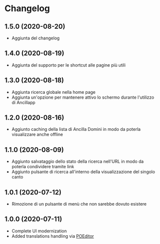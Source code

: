 # Changelog

## 1.5.0 (2020-08-20)
- Aggiunta del changelog

## 1.4.0 (2020-08-19)
- Aggiunta del supporto per le shortcut alle pagine più utili

## 1.3.0 (2020-08-18)
- Aggiunta ricerca globale nella home page
- Aggiunta un'opzione per mantenere attivo lo schermo durante l'utilizzo di Ancillapp

## 1.2.0 (2020-08-16)
- Aggiunto caching della lista di Ancilla Domini in modo da poterla visualizzare anche offline

## 1.1.0 (2020-08-09)
- Aggiunto salvataggio dello stato della ricerca nell'URL in modo da poterla condividere tramite link
- Aggiunto pulsante di ricerca all'interno della visualizzazione del singolo canto

## 1.0.1 (2020-07-12)
- Rimozione di un pulsante di menù che non sarebbe dovuto esistere

## 1.0.0 (2020-07-11)
- Complete UI modernization
- Added translations handling via [POEditor](https://poeditor.com)
